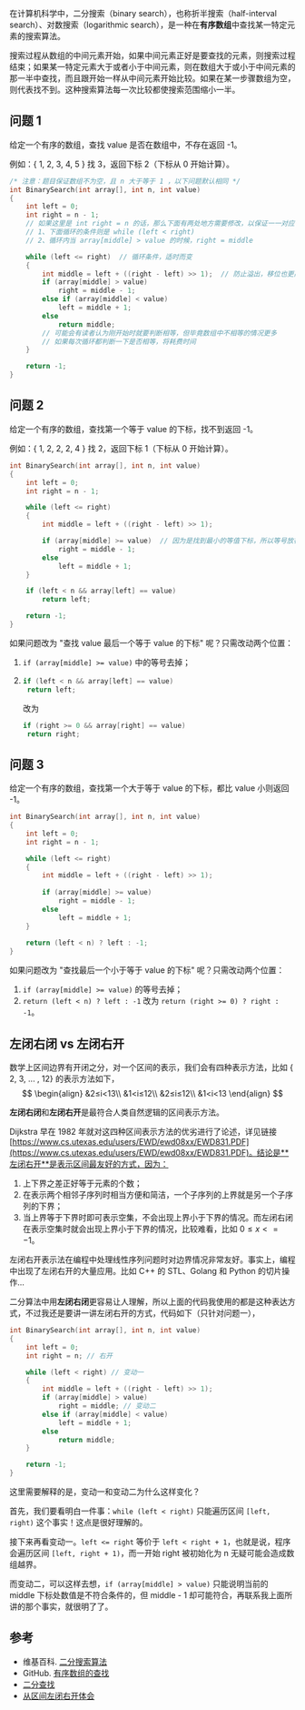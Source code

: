 在计算机科学中，二分搜索（binary search），也称折半搜索（half-interval search）、对数搜索（logarithmic search），是一种在**有序数组**中查找某一特定元素的搜索算法。

搜索过程从数组的中间元素开始，如果中间元素正好是要查找的元素，则搜索过程结束；如果某一特定元素大于或者小于中间元素，则在数组大于或小于中间元素的那一半中查找，而且跟开始一样从中间元素开始比较。如果在某一步骤数组为空，则代表找不到。这种搜索算法每一次比较都使搜索范围缩小一半。

## 问题 1

给定一个有序的数组，查找 value 是否在数组中，不存在返回 -1。

例如：{ 1, 2, 3, 4, 5 } 找 3，返回下标 2（下标从 0 开始计算）。

```c++
/* 注意：题目保证数组不为空，且 n 大于等于 1 ，以下问题默认相同 */
int BinarySearch(int array[], int n, int value)
{
	int left = 0;
	int right = n - 1;
	// 如果这里是 int right = n 的话，那么下面有两处地方需要修改，以保证一一对应：
	// 1、下面循环的条件则是 while (left < right)
	// 2、循环内当 array[middle] > value 的时候，right = middle

	while (left <= right)  // 循环条件，适时而变
	{
		int middle = left + ((right - left) >> 1);  // 防止溢出，移位也更高效。同时，每次循环都需要更新。
		if (array[middle] > value)
			right = middle - 1;
		else if (array[middle] < value)
			left = middle + 1;
		else
			return middle;
		// 可能会有读者认为刚开始时就要判断相等，但毕竟数组中不相等的情况更多
		// 如果每次循环都判断一下是否相等，将耗费时间
	}

	return -1;
}
```
## 问题 2

给定一个有序的数组，查找第一个等于 value 的下标，找不到返回 -1。

例如：{ 1, 2, 2, 2, 4 } 找 2，返回下标 1（下标从 0 开始计算）。

```c++
int BinarySearch(int array[], int n, int value)
{
    int left = 0;
    int right = n - 1;

    while (left <= right)
    {
        int middle = left + ((right - left) >> 1);

        if (array[middle] >= value)  // 因为是找到最小的等值下标，所以等号放在这里
            right = middle - 1;
        else
            left = middle + 1;
    }

    if (left < n && array[left] == value)
        return left;

    return -1;
}
```
如果问题改为 "查找 value 最后一个等于 value 的下标" 呢？只需改动两个位置：
1. `if (array[middle] >= value)` 中的等号去掉；

2. ```c++
   if (left < n && array[left] == value)
   	return left;
   ```
   改为

   ```c++
   if (right >= 0 && array[right] == value)
   	return right;
   ```

## 问题 3

给定一个有序的数组，查找第一个大于等于 value 的下标，都比 value 小则返回 -1。

```c++
int BinarySearch(int array[], int n, int value)
{
	int left = 0;
	int right = n - 1;

	while (left <= right)  
	{
		int middle = left + ((right - left) >> 1);
      
		if (array[middle] >= value)
			right = middle - 1;
		else
			left = middle + 1;
	}
    
	return (left < n) ? left : -1;
}
```
如果问题改为 "查找最后一个小于等于 value 的下标" 呢？只需改动两个位置：

1. `if (array[middle] >= value)` 的等号去掉；
2. `return (left < n) ? left : -1` 改为 `return (right >= 0) ? right : -1`。

## 左闭右闭 vs 左闭右开

数学上区间边界有开闭之分，对一个区间的表示，我们会有四种表示方法，比如 { 2, 3, ... , 12} 的表示方法如下，
$$
\begin{align}
&2≤i<13\\
&1<i≤12\\
&2≤i≤12\\
&1<i<13
\end{align}
$$


**左闭右闭**和**左闭右开**是最符合人类自然逻辑的区间表示方法。

Dijkstra 早在 1982 年就对这四种区间表示方法的优劣进行了论述，详见链接 [https://www.cs.utexas.edu/users/EWD/ewd08xx/EWD831.PDF](https://www.cs.utexas.edu/users/EWD/ewd08xx/EWD831.PDF)。结论是**左闭右开**是表示区间最友好的方式，因为：

1. 上下界之差正好等于元素的个数；
2. 在表示两个相邻子序列时相当方便和简洁，一个子序列的上界就是另一个子序列的下界；
3. 当上界等于下界时即可表示空集，不会出现上界小于下界的情况。而左闭右闭在表示空集时就会出现上界小于下界的情况，比较难看，比如 $0≤x<=-1$。

左闭右开表示法在编程中处理线性序列问题时对边界情况非常友好。事实上，编程中出现了左闭右开的大量应用。比如 C++ 的 STL、Golang 和 Python 的切片操作...

二分算法中用**左闭右闭**更容易让人理解，所以上面的代码我使用的都是这种表达方式，不过我还是要讲一讲左闭右开的方式，代码如下（只针对问题一），

```c++
int BinarySearch(int array[], int n, int value)
{
	int left = 0;
	int right = n; // 右开

	while (left < right) // 变动一
	{
		int middle = left + ((right - left) >> 1);
		if (array[middle] > value)
			right = middle; // 变动二
		else if (array[middle] < value)
			left = middle + 1;
		else
			return middle;
	}

	return -1;
}
```

这里需要解释的是，变动一和变动二为什么这样变化？

首先，我们要看明白一件事：`while (left < right)` 只能遍历区间 `[left, right)` 这个事实！这点是很好理解的。

接下来再看变动一。`left <= right` 等价于 `left < right + 1`，也就是说，程序会遍历区间 `[left, right + 1)`，而一开始 right 被初始化为 n 无疑可能会造成数组越界。

而变动二，可以这样去想，`if (array[middle] > value)` 只能说明当前的 middle 下标处数值是不符合条件的，但 middle - 1 却可能符合，再联系我上面所讲的那个事实，就很明了了。

## 参考

- 维基百科. [二分搜索算法](https://zh.wikipedia.org/wiki/%E4%BA%8C%E5%88%86%E6%90%9C%E7%B4%A2%E7%AE%97%E6%B3%95)
- GitHub.  [有序数组的查找](https://github.com/julycoding/The-Art-Of-Programming-By-July/blob/master/ebook/zh/04.01.md)
- [二分查找](http://www.cnblogs.com/luoxn28/p/5767571.html)
- [从区间左闭右开体会](https://www.jianshu.com/p/88333f1f02a7)
